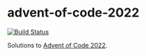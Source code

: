 # advent-of-code-2022

[![Build Status](https://github.com/maxdavidson/advent-of-code-2022/workflows/CI/badge.svg?workflow=CI+branch=main)](https://github.com/maxdavidson/advent-of-code-2022/actions?query=workflow=CI+branch=main)

Solutions to [Advent of Code 2022](https://adventofcode.com/2022).
